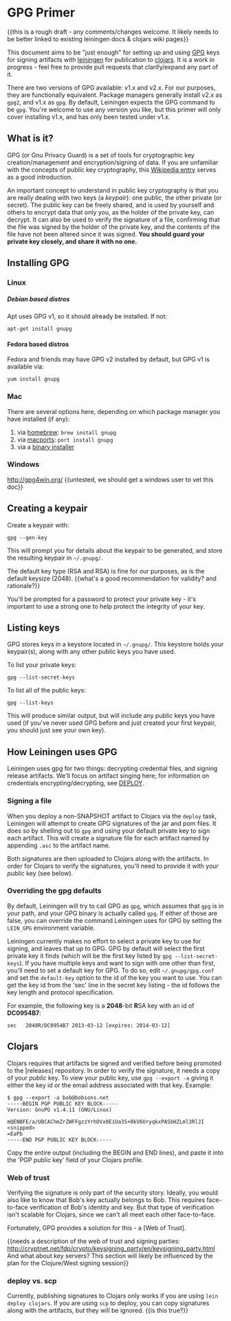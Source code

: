 # GPG Primer

{{this is a rough draft - any comments/changes welcome. It likely
needs to be better linked to existing leiningen docs & clojars wiki
pages}}

This document aims to be "just enough" for setting up and using
[GPG](http://www.gnupg.org/) keys for signing artifacts with
[leiningen](http://leiningen.org) for publication to
[clojars](http://clojars.org/).  It is a work in progress - feel free
to provide pull requests that clarify/expand any part of it.

There are two versions of GPG available: v1.x and v2.x. For our
purposes, they are functionally equivalent. Package managers generally
install v2.x as `gpg2`, and v1.x as `gpg`. By default, Leiningen
expects the GPG command to be `gpg`. You're welcome to use any version
you like, but this primer will only cover installing v1.x, and has
only been tested under v1.x.

## What is it?

GPG (or Gnu Privacy Guard) is a set of tools for cryptographic key
creation/management and encryption/signing of data. If you are
unfamiliar with the concepts of public key cryptography, this
[Wikipedia entry](http://en.wikipedia.org/wiki/Public-key_cryptography)
serves as a good introduction.

An important concept to understand in public key cryptography is that
you are really dealing with two keys (a *keypair*): one public, the
other private (or secret). The public key can be freely shared, and is
used by yourself and others to encrypt data that only you, as the
holder of the private key, can decrypt. It can also be used to verify
the signature of a file, confirming that the file was signed by the
holder of the private key, and the contents of the file have not been
altered since it was signed. **You should guard your private key
closely, and share it with no one.**

## Installing GPG

### Linux

##### Debian based distros

Apt uses GPG v1, so it should already be installed. If not:

    apt-get install gnupg
    
#### Fedora based distros

Fedora and friends may have GPG v2 installed by default, but GPG v1 is
available via:
    
    yum install gnupg
    
### Mac

There are several options here, depending on which package manager you
have installed (if any):

1. via [homebrew](http://mxcl.github.com/homebrew/): `brew install gnupg`
2. via [macports](http://www.macports.org/): `port install gnupg`
3. via a [binary installer](https://www.gpgtools.org/installer/index.html)

### Windows

http://gpg4win.org/ {{untested, we should get a windows user to vet this doc}}

## Creating a keypair

Create a keypair with:

    gpg --gen-key

This will prompt you for details about the keypair to be generated,
and store the resulting keypair in `~/.gnupg/`.

The default key type (RSA and RSA) is fine for our purposes, as is the
default keysize (2048). {{what's a good recommendation for validity?
and rationale?}} 

You'll be prompted for a password to protect your private key - it's
important to use a strong one to help protect the integrity of your key.

## Listing keys

GPG stores keys in a keystore located in `~/.gnupg/`. This keystore
holds your keypair(s), along with any other public keys you have used.

To list your private keys:

    gpg --list-secret-keys
    
To list all of the public keys:

    gpg --list-keys
    
This will produce similar output, but will include any public keys you
have used (if you've never used GPG before and just created your first
keypair, you should just see your own key).

## How Leiningen uses GPG

Leiningen uses gpg for two things: decrypting credential files, and
signing release artifacts. We'll focus on artifact singing here; for
information on credentials encrypting/decrypting, see
[DEPLOY](./DEPLOY.md).

### Signing a file

When you deploy a non-SNAPSHOT artifact to Clojars via the `deploy`
task, Leiningen will attempt to create GPG signatures of the jar and
pom files. It does so by shelling out to `gpg` and using your default
private key to sign each artifact. This will create a signature file
for each artifact named by appending `.asc` to the artifact name.

Both signatures are then uploaded to Clojars along with the
artifacts. In order for Clojars to verify the signatures, you'll need
to provide it with your *public* key (see below).

### Overriding the gpg defaults

By default, Leiningen will try to call GPG as `gpg`, which assumes
that `gpg` is in your path, and your GPG binary is actually called
`gpg`. If either of those are false, you can override the command
Leiningen uses for GPG by setting the `LEIN_GPG` environment variable.

Leiningen currently makes no effort to select a private key to use for
signing, and leaves that up to GPG. GPG by default will select the
first private key it finds (which will be the first key listed by `gpg
--list-secret-keys`). If you have multiple keys and want to sign with
one other than first, you'll need to set a default key for GPG. To do
so, edit `~/.gnupg/gpg.conf` and set the `default-key` option to the
id of the key you want to use. You can get the key id from the 'sec'
line in the secret key listing - the id follows the key length and
protocol specification.

For example, the following key is a **2048**-bit **R**SA key with an
id of **DC0954B7**:

    sec   2048R/DC0954B7 2013-03-12 [expires: 2014-03-12]

## Clojars 

Clojars requires that artifacts be signed and verified before being
promoted to the [releases] repository. In order to verify the
signature, it needs a copy of your *public* key. To view your public
key, use `gpg --export -a` giving it either the key id or the email
address associated with that key. Example:

```
$ gpg --export -a bob@bobsons.net
-----BEGIN PGP PUBLIC KEY BLOCK-----
Version: GnuPG v1.4.11 (GNU/Linux)

mQENBFE/a/UBCAChmZrZWFFgzzYrhOVx0EiUa3S+0kV6UryqkxPASbHZLml3RlJI
<snipped>
=EaPb
-----END PGP PUBLIC KEY BLOCK-----
```

Copy the entire output (including the BEGIN and END lines), and paste
it into the 'PGP public key' field of your Clojars profile.

### Web of trust

Verifying the signature is only part of the security story. Ideally,
you would also like to know that Bob's key actually belongs to
Bob. This requires face-to-face verification of Bob's identity and
key. But that type of verification isn't scalable for Clojars, since
we can't all meet each other face-to-face. 

Fortunately, GPG provides a solution for this - a [Web of Trust]. 

{{needs a description of the web of trust and signing parties:
http://cryptnet.net/fdp/crypto/keysigning_party/en/keysigning_party.html
And what about key servers? This section will likely be influenced by
the plan for the Clojure/West signing session}}

### deploy vs. scp

Currently, publishing signatures to Clojars only works if you are
using `lein deploy clojars`. If you are using `scp` to deploy, you can
copy signatures along with the artifacts, but they will be
ignored. {{is this true?}}
